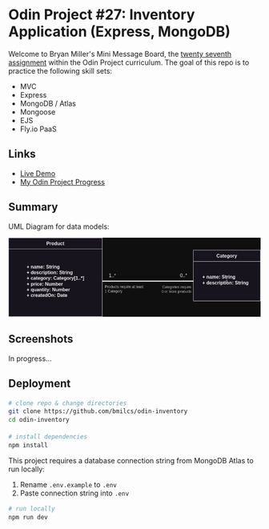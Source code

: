 # Odin Project #27: Inventory Application (Express, MongoDB)

Welcome to Bryan Miller's Mini Message Board, the [twenty seventh assignment](https://www.theodinproject.com/lessons/nodejs-inventory-application#solutions) within the Odin Project curriculum. The goal of this repo is to practice the following skill sets:

- MVC
- Express
- MongoDB / Atlas
- Mongoose
- EJS
- Fly.io PaaS

## Links

- [Live Demo](https://inventory.bmilcs.com)
- [My Odin Project Progress](https://github.com/bmilcs/odin-project)

## Summary

UML Diagram for data models:

![UML Diagram](screenshots/umlDiagram.png)

## Screenshots

In progress...

## Deployment

```sh
# clone repo & change directories
git clone https://github.com/bmilcs/odin-inventory
cd odin-inventory

# install dependencies
npm install
```

This project requires a database connection string from MongoDB Atlas to run locally:

1. Rename `.env.example` to `.env`
2. Paste connection string into `.env`

```sh
# run locally
npm run dev
```
